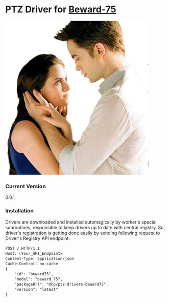 # PTZ Driver for [Beward-75](https://confluence.head-point.ru/display/HPPTZ/Beward+75)

![ptz](./beward.png)

### Current Version
0.0.1

### Installation

Drivers are downloaded and installed automagically by worker's special subroutines, responsible to keep drivers up to date with central registry. So, driver's registration is getting done easily by sending following request to Driver's Registry API endpoint:

```
POST / HTTP/1.1
Host: <Your_API_Endpoint>
Content-Type: application/json
Cache-Control: no-cache
{
    "id": "beward75",
    "model": "beward_75",
    "packageUrl": "@hp/ptz-drivers-beward75",
    "version": "latest"
}
```
